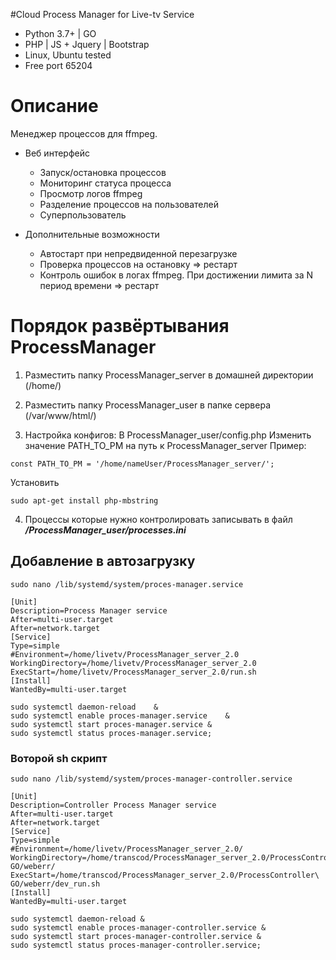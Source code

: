#Cloud Process Manager for Live-tv Service
- Python 3.7+ | GO 
- PHP | JS + Jquery | Bootstrap
- Linux, Ubuntu tested
- Free port 65204

# Описание
Менеджер процессов для ffmpeg. 

- Веб интерфейс
	- Запуск/остановка процессов
	- Мониторинг статуса процесса
	- Просмотр логов ffmpeg
	- Разделение процессов на пользователей
	- Суперпользователь
	
- Дополнительные возможности
	- Автостарт при непредвиденной перезагрузке
	- Проверка процессов на остановку => рестарт
	- Контроль ошибок в логах ffmpeg. При достижении лимита за N период времени => рестарт

# Порядок развёртывания ProcessManager

1. Разместить папку ProcessManager_server в домашней директории (/home/)
2. Разместить папку ProcessManager_user в папке сервера (/var/www/html/)

3. Настройка конфигов: 
В ProcessManager_user/config.php
Изменить значение PATH_TO_PM на путь к ProcessManager_server
Пример: 
```
const PATH_TO_PM = '/home/nameUser/ProcessManager_server/';
```
    
Установить
```
sudo apt-get install php-mbstring
```

4. Процессы которые нужно контролировать записывать в файл ***/ProcessManager_user/processes.ini***

## Добавление в автозагрузку
`sudo nano /lib/systemd/system/proces-manager.service`
```
[Unit]
Description=Process Manager service
After=multi-user.target
After=network.target
[Service]
Type=simple
#Environment=/home/livetv/ProcessManager_server_2.0
WorkingDirectory=/home/livetv/ProcessManager_server_2.0
ExecStart=/home/livetv/ProcessManager_server_2.0/run.sh
[Install]
WantedBy=multi-user.target
```
```
sudo systemctl daemon-reload	&
sudo systemctl enable proces-manager.service	&
sudo systemctl start proces-manager.service	&
sudo systemctl status proces-manager.service;
```

### Воторой sh скрипт
`sudo nano /lib/systemd/system/proces-manager-controller.service`
 ```
[Unit]
Description=Controller Process Manager service
After=multi-user.target
After=network.target
[Service]
Type=simple
#Environment=/home/livetv/ProcessManager_server_2.0/
WorkingDirectory=/home/transcod/ProcessManager_server_2.0/ProcessController\ GO/weberr/
ExecStart=/home/transcod/ProcessManager_server_2.0/ProcessController\ GO/weberr/dev_run.sh
[Install]
WantedBy=multi-user.target
```
```
sudo systemctl daemon-reload &
sudo systemctl enable proces-manager-controller.service &
sudo systemctl start proces-manager-controller.service &
sudo systemctl status proces-manager-controller.service;
```


